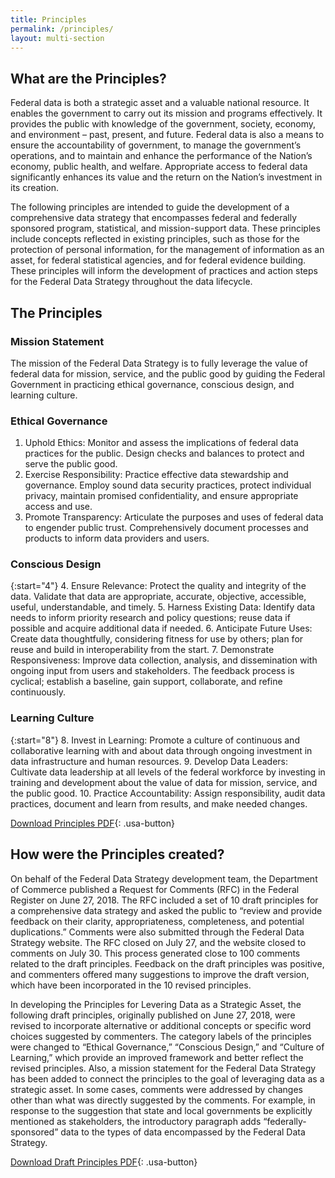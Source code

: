 ```yaml
---
title: Principles
permalink: /principles/
layout: multi-section
---
```


<section class="usa-section">
<div class="usa-grid" markdown="1">

## What are the Principles?

Federal data is both a strategic asset and a valuable national resource. It enables the government to carry out its mission and programs effectively. It provides the public with knowledge of the government, society, economy, and environment – past, present, and future. Federal data is also a means to ensure the accountability of government, to manage the government’s operations, and to maintain and enhance the performance of the Nation’s economy, public health, and welfare. Appropriate access to federal data significantly enhances its value and the return on the Nation’s investment in its creation. 

The following principles are intended to guide the development of a comprehensive data strategy that encompasses federal and federally sponsored program, statistical, and mission-support data. These principles include concepts reflected in existing principles, such as those for the protection of personal information, for the management of information as an asset, for federal statistical agencies, and for federal evidence building. These principles will inform the development of practices and action steps for the Federal Data Strategy throughout the data lifecycle.

</div>
</section>

<section class="usa-section usa-section-dark">
<div class="usa-grid" markdown="1">

## The Principles

### Mission Statement

The mission of the Federal Data Strategy is to fully leverage the value of federal data for mission, service, and the public good by guiding the Federal Government in practicing ethical governance, conscious design, and learning culture.

### Ethical Governance
1.  Uphold Ethics: Monitor and assess the implications of federal data practices for the public. Design checks and balances to protect and serve the public good. 
2.  Exercise Responsibility: Practice effective data stewardship and governance. Employ sound data security practices, protect individual privacy, maintain promised confidentiality, and ensure appropriate access and use.  
3.  Promote Transparency: Articulate the purposes and uses of federal data to engender public trust. Comprehensively document processes and products to inform data providers and users. 

### Conscious Design
{:start="4"}
4.  Ensure Relevance: Protect the quality and integrity of the data. Validate that data are appropriate, accurate, objective, accessible, useful, understandable, and timely. 
5.  Harness Existing Data: Identify data needs to inform priority research and policy questions; reuse data if possible and acquire additional data if needed. 
6.  Anticipate Future Uses: Create data thoughtfully, considering fitness for use by others; plan for reuse and build in interoperability from the start. 
7.  Demonstrate Responsiveness: Improve data collection, analysis, and dissemination with ongoing input from users and stakeholders. The feedback process is cyclical; establish a baseline, gain support, collaborate, and refine continuously.

### Learning Culture
{:start="8"}
8.  Invest in Learning: Promote a culture of continuous and collaborative learning with and about data through ongoing investment in data infrastructure and human resources. 
9.  Develop Data Leaders: Cultivate data leadership at all levels of the federal workforce by investing in training and development about the value of data for mission, service, and the public good.
10. Practice Accountability: Assign responsibility, audit data practices, document and learn from results, and make needed changes.

[Download Principles PDF](/assets/docs/federal-data-strategy-principles.pdf){: .usa-button}

</div>
</section>

<section class="usa-section">
<div class="usa-grid" markdown="1">

## How were the Principles created?

On behalf of the Federal Data Strategy development team, the Department of Commerce published a Request for Comments (RFC) in the Federal Register on June 27, 2018. The RFC included a set of 10 draft principles for a comprehensive data strategy and asked the public to “review and provide feedback on their clarity, appropriateness, completeness, and potential duplications.” Comments were also submitted through the Federal Data Strategy website. The RFC closed on July 27, and the website closed to comments on July 30. This process generated close to 100 comments related to the draft principles. Feedback on the draft principles was positive, and commenters offered many suggestions to improve the draft version, which have been incorporated in the 10 revised principles.  

In developing the Principles for Levering Data as a Strategic Asset, the following draft principles, originally published on June 27, 2018, were revised to incorporate alternative or additional concepts or specific word choices suggested by commenters.  The category labels of the principles were changed to “Ethical Governance,” “Conscious Design,” and “Culture of Learning,” which provide an improved framework and better reflect the revised principles. Also, a mission statement for the Federal Data Strategy has been added to connect the principles to the goal of leveraging data as a strategic asset. In some cases, comments were addressed by changes other than what was directly suggested by the comments.  For example, in response to the suggestion that state and local governments be explicitly mentioned as stakeholders, the introductory paragraph adds “federally-sponsored” data to the types of data encompassed by the Federal Data Strategy.

[Download Draft Principles PDF](/assets/docs/draft-federal-data-strategy-principles.pdf){: .usa-button}

</div>
</section>
